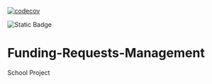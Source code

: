 [![codecov](https://codecov.io/gh/DanielDanzo/testing-codecov/graph/badge.svg?token=tl4RAR98sH)](https://codecov.io/gh/DanielDanzo/testing-codecov)

![Static Badge](https://img.shields.io/badge/codecov-76%25-grrn)

# Funding-Requests-Management

School Project
